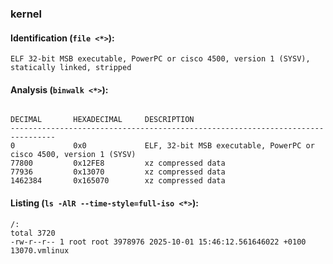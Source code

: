 ### kernel
#### Identification (`file <*>`):
```
ELF 32-bit MSB executable, PowerPC or cisco 4500, version 1 (SYSV), statically linked, stripped
```
#### Analysis (`binwalk <*>`):
```

DECIMAL       HEXADECIMAL     DESCRIPTION
--------------------------------------------------------------------------------
0             0x0             ELF, 32-bit MSB executable, PowerPC or cisco 4500, version 1 (SYSV)
77800         0x12FE8         xz compressed data
77936         0x13070         xz compressed data
1462384       0x165070        xz compressed data
```
#### Listing (`ls -AlR --time-style=full-iso <*>`):
```
/:
total 3720
-rw-r--r-- 1 root root 3978976 2025-10-01 15:46:12.561646022 +0100 13070.vmlinux
```

